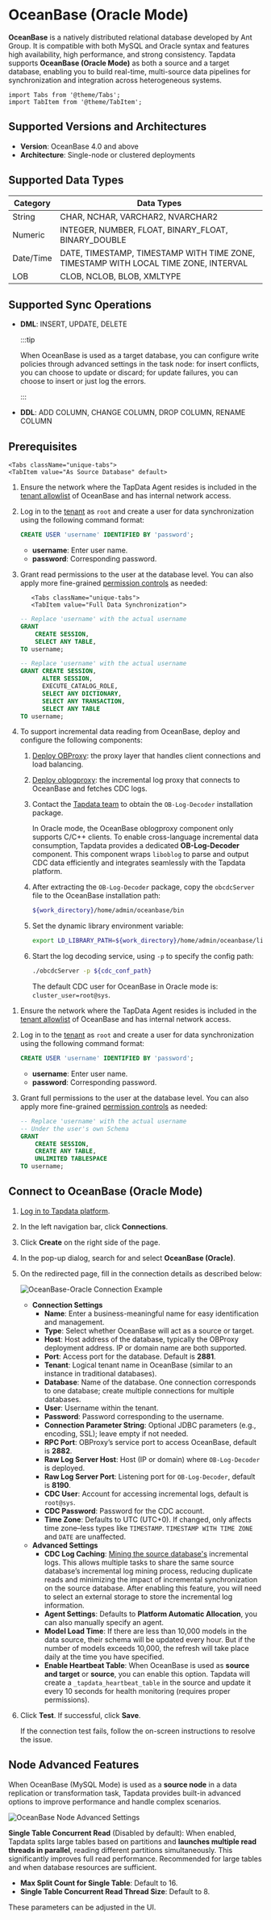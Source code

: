 # OceanBase (Oracle Mode)

**OceanBase** is a natively distributed relational database developed by Ant Group. It is compatible with both MySQL and Oracle syntax and features high availability, high performance, and strong consistency. Tapdata supports **OceanBase (Oracle Mode)** as both a source and a target database, enabling you to build real-time, multi-source data pipelines for synchronization and integration across heterogeneous systems.

```mdx-code-block
import Tabs from '@theme/Tabs';
import TabItem from '@theme/TabItem';
```

## Supported Versions and Architectures

- **Version**: OceanBase 4.0 and above
- **Architecture**: Single-node or clustered deployments

## Supported Data Types

| Category  | Data Types                                                   |
| --------- | ------------------------------------------------------------ |
| String    | CHAR, NCHAR, VARCHAR2, NVARCHAR2                             |
| Numeric   | INTEGER, NUMBER, FLOAT, BINARY_FLOAT, BINARY_DOUBLE          |
| Date/Time | DATE, TIMESTAMP, TIMESTAMP WITH TIME ZONE, TIMESTAMP WITH LOCAL TIME ZONE, INTERVAL |
| LOB       | CLOB, NCLOB, BLOB, XMLTYPE                                   |

## Supported Sync Operations

- **DML**: INSERT, UPDATE, DELETE

  :::tip

  When OceanBase is used as a target database, you can configure write policies through advanced settings in the task node: for insert conflicts, you can choose to update or discard; for update failures, you can choose to insert or just log the errors.

  :::

- **DDL**: ADD COLUMN, CHANGE COLUMN, DROP COLUMN, RENAME COLUMN

## Prerequisites

```mdx-code-block
<Tabs className="unique-tabs">
<TabItem value="As Source Database" default>
```

1. Ensure the network where the TapData Agent resides is included in the [tenant allowlist](https://en.oceanbase.com/docs/common-oceanbase-database-10000000001971592) of OceanBase and has internal network access.

2. Log in to the [tenant](https://en.oceanbase.com/docs/common-oceanbase-database-10000000001971107) as `root` and create a user for data synchronization using the following command format:

   ```sql
   CREATE USER 'username' IDENTIFIED BY 'password';
   ```

   - **username**: Enter user name.
   - **password**: Corresponding password.

3. Grant read permissions to the user at the database level. You can also apply more fine-grained [permission controls](https://en.oceanbase.com/docs/common-oceanbase-database-10000000001971491) as needed:

   ```mdx-code-block
      <Tabs className="unique-tabs">
      <TabItem value="Full Data Synchronization">
   ```
      ```sql
      -- Replace 'username' with the actual username
      GRANT
          CREATE SESSION,
          SELECT ANY TABLE,
      TO username;
      ```
      </TabItem>

      <TabItem value="Full + Incremental Data Synchronization">

      ```sql
      -- Replace 'username' with the actual username
      GRANT CREATE SESSION,
            ALTER SESSION,
            EXECUTE_CATALOG_ROLE,
            SELECT ANY DICTIONARY,
            SELECT ANY TRANSACTION,
            SELECT ANY TABLE
      TO username;
      ```
      </TabItem>
      </Tabs>

4. To support incremental data reading from OceanBase, deploy and configure the following components:

   1. [Deploy OBProxy](https://en.oceanbase.com/docs/common-odp-doc-en-10000000002135940): the proxy layer that handles client connections and load balancing.
   
   2. [Deploy oblogproxy](https://en.oceanbase.com/docs/community-obd-en-10000000002136450): the incremental log proxy that connects to OceanBase and fetches CDC logs.
   
   3. Contact the [Tapdata team](../../appendix/support.md) to obtain the `OB-Log-Decoder` installation package.
   
      In Oracle mode, the OceanBase oblogproxy component only supports C/C++ clients. To enable cross-language incremental data consumption, Tapdata provides a dedicated **OB-Log-Decoder** component. This component wraps `liboblog` to parse and output CDC data efficiently and integrates seamlessly with the Tapdata platform.
   
   4. After extracting the `OB-Log-Decoder` package, copy the `obcdcServer` file to the OceanBase installation path:
   
      ```bash
      ${work_directory}/home/admin/oceanbase/bin
      ```
   
   5. Set the dynamic library environment variable:
   
      ```bash
      export LD_LIBRARY_PATH=${work_directory}/home/admin/oceanbase/lib64/
      ```
   
   6. Start the log decoding service, using `-p` to specify the config path:
   
      ```bash
      ./obcdcServer -p ${cdc_conf_path}
      ```
   
      The default CDC user for OceanBase in Oracle mode is: `cluster_user=root@sys`.
   

</TabItem>

<TabItem value="As Target Database">

1. Ensure the network where the TapData Agent resides is included in the [tenant allowlist](https://en.oceanbase.com/docs/common-oceanbase-database-10000000001971592) of OceanBase and has internal network access.

2. Log in to the [tenant](https://en.oceanbase.com/docs/common-oceanbase-database-10000000001971107) as `root` and create a user for data synchronization using the following command format:

   ```sql
   CREATE USER 'username' IDENTIFIED BY 'password';
   ```

   - **username**: Enter user name.
   - **password**: Corresponding password.

3. Grant full permissions to the user at the database level. You can also apply more fine-grained [permission controls](https://en.oceanbase.com/docs/common-oceanbase-database-10000000001971491) as needed:

   ```sql
   -- Replace 'username' with the actual username
   -- Under the user's own Schema
   GRANT 
       CREATE SESSION,
       CREATE ANY TABLE,
       UNLIMITED TABLESPACE
   TO username;
   ```

</TabItem>
</Tabs>

## Connect to OceanBase (Oracle Mode)

1. [Log in to Tapdata platform](../../user-guide/log-in.md).

2. In the left navigation bar, click **Connections**.

3. Click **Create** on the right side of the page.

4. In the pop-up dialog, search for and select **OceanBase (Oracle)**.

5. On the redirected page, fill in the connection details as described below:

   ![OceanBase-Oracle Connection Example](../../images/oceanbase_oracle_connection.png)

   - **Connection Settings**
     - **Name**: Enter a business-meaningful name for easy identification and management.
     - **Type**: Select whether OceanBase will act as a source or target.
     - **Host**: Host address of the database, typically the OBProxy deployment address. IP or domain name are both supported.
     - **Port**: Access port for the database. Default is **2881**.
     - **Tenant**: Logical tenant name in OceanBase (similar to an instance in traditional databases).
     - **Database**: Name of the database. One connection corresponds to one database; create multiple connections for multiple databases.
     - **User**: Username within the tenant.
     - **Password**: Password corresponding to the username.
     - **Connection Parameter String**: Optional JDBC parameters (e.g., encoding, SSL); leave empty if not needed.
     - **RPC Port**: OBProxy’s service port to access OceanBase, default is **2882**.
     - **Raw Log Server Host**: Host (IP or domain) where `OB-Log-Decoder` is deployed.
     - **Raw Log Server Port**: Listening port for `OB-Log-Decoder`, default is **8190**.
     - **CDC User**: Account for accessing incremental logs, default is `root@sys`.
     - **CDC Password**: Password for the CDC account.
     - **Time Zone**: Defaults to UTC (UTC+0). If changed, only affects time zone–less types like `TIMESTAMP`. `TIMESTAMP WITH TIME ZONE` and `DATE` are unaffected.
   - **Advanced Settings**
     - **CDC Log Caching**: [Mining the source database's](../../operational-data-hub/advanced/share-mining.md) incremental logs. This allows multiple tasks to share the same source database’s incremental log mining process, reducing duplicate reads and minimizing the impact of incremental synchronization on the source database. After enabling this feature, you will need to select an external storage to store the incremental log information.
     - **Agent Settings**: Defaults to **Platform Automatic Allocation**, you can also manually specify an agent.
     - **Model Load Time**: If there are less than 10,000 models in the data source, their schema will be updated every hour. But if the number of models exceeds 10,000, the refresh will take place daily at the time you have specified.
     - **Enable Heartbeat Table**: When OceanBase is used as **source and target** or **source**, you can enable this option. Tapdata will create a `_tapdata_heartbeat_table` in the source and update it every 10 seconds for health monitoring (requires proper permissions).

6. Click **Test**. If successful, click **Save**.

   If the connection test fails, follow the on-screen instructions to resolve the issue.

## Node Advanced Features

When OceanBase (MySQL Mode) is used as a **source node** in a data replication or transformation task, Tapdata provides built-in advanced options to improve performance and handle complex scenarios.

![OceanBase Node Advanced Settings](../../images/oceanbase_oracle_advanced_settings.png)

**Single Table Concurrent Read** (Disabled by default): When enabled, Tapdata splits large tables based on partitions and **launches multiple read threads in parallel**, reading different partitions simultaneously. This significantly improves full read performance. Recommended for large tables and when database resources are sufficient.

- **Max Split Count for Single Table**: Default to 16.
- **Single Table Concurrent Read Thread Size**: Default to 8.

These parameters can be adjusted in the UI.